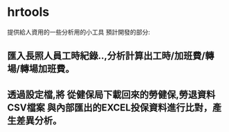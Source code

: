 # hrtools
提供給人資用的一些分析用的小工具
預計開發的部分: 
## 匯入長照人員工時紀錄..,分析計算出工時/加班費/轉場/轉場加班費。
## 透過設定檔,將 從健保局下載回來的勞健保,勞退資料 CSV檔案 與內部匯出的EXCEL投保資料進行比對，產生差異分析。
